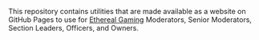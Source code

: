 This repository contains utilities that are made available as a website on GitHub Pages to use for [Ethereal Gaming](http://ethereal-gaming.com/) Moderators, Senior Moderators, Section Leaders, Officers, and Owners.
